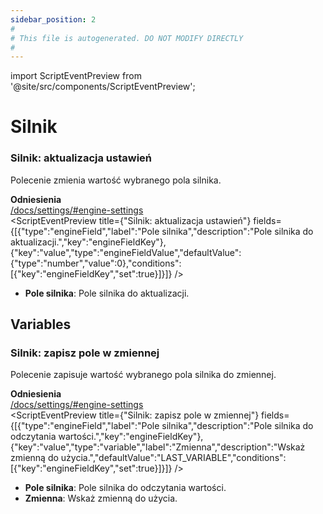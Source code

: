```yaml
---
sidebar_position: 2
#
# This file is autogenerated. DO NOT MODIFY DIRECTLY
#
---
```


import ScriptEventPreview from '@site/src/components/ScriptEventPreview';

# Silnik

### Silnik: aktualizacja ustawień
Polecenie zmienia wartość wybranego pola silnika.

**Odniesienia**  
[/docs/settings/#engine-settings](/docs/settings/#engine-settings)  
<ScriptEventPreview title={"Silnik: aktualizacja ustawień"} fields={[{"type":"engineField","label":"Pole silnika","description":"Pole silnika do aktualizacji.","key":"engineFieldKey"},{"key":"value","type":"engineFieldValue","defaultValue":{"type":"number","value":0},"conditions":[{"key":"engineFieldKey","set":true}]}]} />

- **Pole silnika**: Pole silnika do aktualizacji.  

## Variables
### Silnik: zapisz pole w zmiennej
Polecenie zapisuje wartość wybranego pola silnika do zmiennej.

**Odniesienia**  
[/docs/settings/#engine-settings](/docs/settings/#engine-settings)  
<ScriptEventPreview title={"Silnik: zapisz pole w zmiennej"} fields={[{"type":"engineField","label":"Pole silnika","description":"Pole silnika do odczytania wartości.","key":"engineFieldKey"},{"key":"value","type":"variable","label":"Zmienna","description":"Wskaż zmienną do użycia.","defaultValue":"LAST_VARIABLE","conditions":[{"key":"engineFieldKey","set":true}]}]} />

- **Pole silnika**: Pole silnika do odczytania wartości.  
- **Zmienna**: Wskaż zmienną do użycia.  

